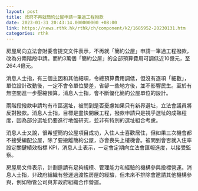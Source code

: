 ```yaml
---
layout: post
title: 政府不再就簡約公屋申請一筆過工程撥款
date: 2023-01-31 20:43:14.000000000 +08:00
link: https://news.rthk.hk/rthk/ch/component/k2/1685952-20230131.htm
categories: rthk
---
```


房屋局向立法會財委會提交文件表示，不再就「簡約公屋」申請一筆過工程撥款，改為分兩階段申請。而約3萬個「簡約公屋」的全部預算費用可調低近10億元，至264.4億元。

消息人士指，有三個主因和其他細項，令總預算費用調低，但沒有逐項「細數」，單位設計改動後，一定不會令單位變差，省卻一些地方後，並不影響民生。至於有無空間進一步壓縮預算，消息人士指，會不斷優化簡約公屋單位的設計。

兩階段撥款申請均有市區選址，被問到是否憂慮如果只有新界選址，立法會議員將反對撥款。消息人士指，目標是盡快開展工程，撥款申請只是視乎選址的成熟程度，因為部分選址仍要進行地盤研究，並非有特別的選址組合考慮。

消息人士又說，很希望簡約公屋項目成功，入住人士喜歡居住，但如果三次機會都不接受編配公屋，除了要搬離簡約公屋，亦會喪失上樓機會。被問到會否就入住率設定關鍵績效指標 KPI，消息人士表示，一定會定期向立法會匯報進度，以接受監察。

房屋局文件表示，計劃邀請有足夠規模、管理能力和經驗的機構參與投標營運。消息人士指，非政府組織有營運過渡性房屋的經驗，但未來不排除會邀請其他機構參與，例如物管公司與非政府組織合作營運。
